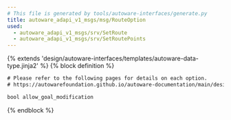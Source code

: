 ```yaml
---
# This file is generated by tools/autoware-interfaces/generate.py
title: autoware_adapi_v1_msgs/msg/RouteOption
used:
  - autoware_adapi_v1_msgs/srv/SetRoute
  - autoware_adapi_v1_msgs/srv/SetRoutePoints
---
```


{% extends 'design/autoware-interfaces/templates/autoware-data-type.jinja2' %}
{% block definition %}

```txt
# Please refer to the following pages for details on each option.
# https://autowarefoundation.github.io/autoware-documentation/main/design/autoware-interfaces/ad-api/features/routing/

bool allow_goal_modification
```

{% endblock %}
